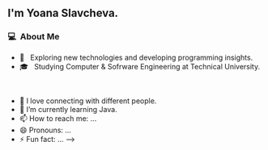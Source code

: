 


### 

## I'm Yoana Slavcheva.

### 💻 &nbsp;About Me 

- 🤔 &nbsp; Exploring new technologies and developing programming insights.
- 🎓 &nbsp; Studying Computer & Sofrware Engineering at Technical University.


<br>


- 💬 I love connecting with different people.
- 🌱 I’m currently learning Java.
- 📫 How to reach me: ...
- 😄 Pronouns: ...
- ⚡ Fun fact: ...
-->
